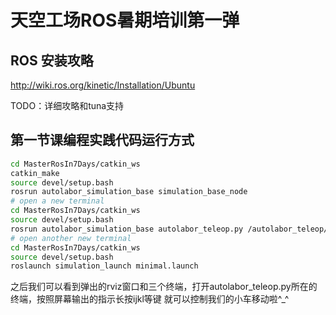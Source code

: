 # 天空工场ROS暑期培训第一弹

## ROS 安装攻略

http://wiki.ros.org/kinetic/Installation/Ubuntu

TODO：详细攻略和tuna支持

## 第一节课编程实践代码运行方式

```bash
cd MasterRosIn7Days/catkin_ws
catkin_make
source devel/setup.bash
rosrun autolabor_simulation_base simulation_base_node
# open a new terminal
cd MasterRosIn7Days/catkin_ws
source devel/setup.bash
rosrun autolabor_simulation_base autolabor_teleop.py /autolabor_teleop/cmd_vel:=/cmd_vel
# open another new terminal
cd MasterRosIn7Days/catkin_ws
source devel/setup.bash
roslaunch simulation_launch minimal.launch
```

之后我们可以看到弹出的rviz窗口和三个终端，打开autolabor_teleop.py所在的终端，按照屏幕输出的指示长按ijkl等键
就可以控制我们的小车移动啦^_^

